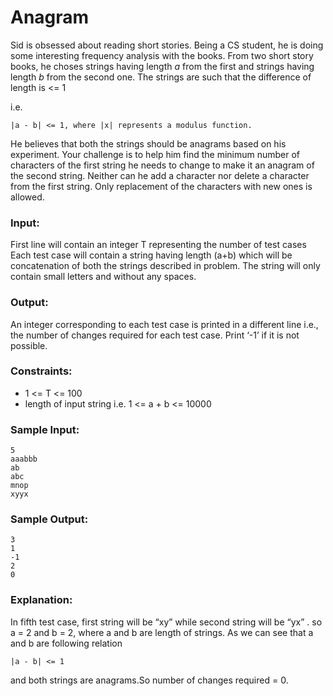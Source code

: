 Anagram
=======

Sid is obsessed about reading short stories. Being a CS student, he is doing some interesting frequency analysis with the books. From two short story books, he choses strings having length *a* from the first and strings having length *b* from the second one. The strings are such that the difference of length is <= 1

i.e.

    |a - b| <= 1, where |x| represents a modulus function.

He believes that both the strings should be anagrams based on his experiment. Your challenge is to help him find the minimum number of characters of the first string he needs to change to make it an anagram of the second string. Neither can he add a character nor delete a character from the first string. Only replacement of the characters with new ones is allowed.

### Input:

First line will contain an integer T representing the number of test cases Each test case will contain a string having length (a+b) which will be concatenation of both the strings described in problem. The string will only contain small letters and without any spaces.

### Output:

An integer corresponding to each test case is printed in a different line i.e., the number of changes required for each test case. Print ‘-1’ if it is not possible.

### Constraints:

* 1 <= T <= 100
* length of input string i.e. 1 <= a + b <= 10000

### Sample Input:

    5
    aaabbb
    ab
    abc
    mnop
    xyyx

### Sample Output:

    3
    1
    -1
    2
    0

### Explanation:

In fifth test case, first string will be “xy” while second string will be “yx” . so a = 2 and b = 2, where a and b are length of strings. As we can see that a and b are following relation

    |a - b| <= 1

and both strings are anagrams.So number of changes required = 0.